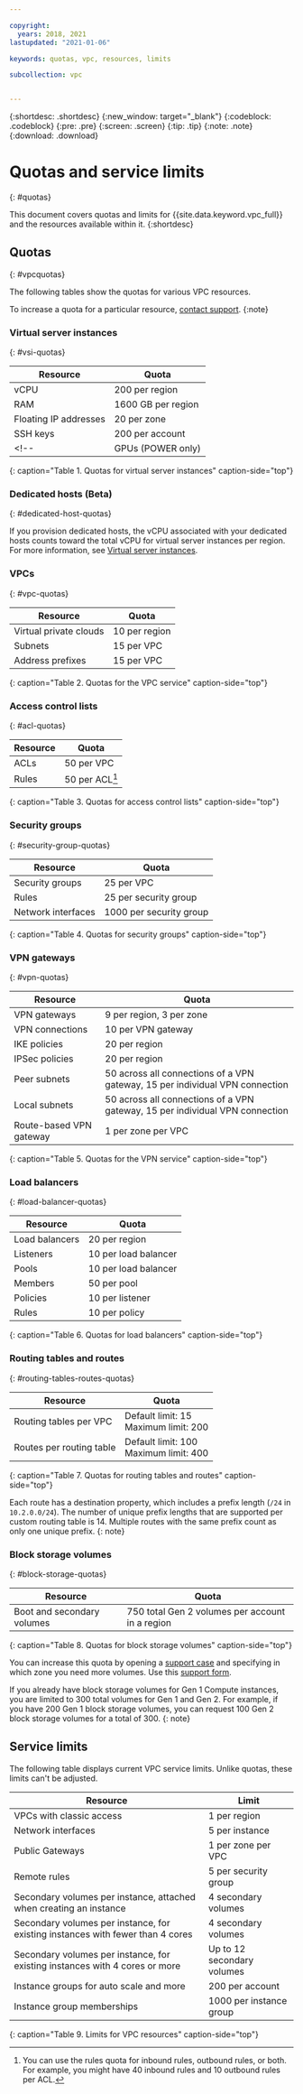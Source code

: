 ```yaml
---

copyright:
  years: 2018, 2021
lastupdated: "2021-01-06"

keywords: quotas, vpc, resources, limits

subcollection: vpc


---
```


{:shortdesc: .shortdesc}
{:new_window: target="_blank"}
{:codeblock: .codeblock}
{:pre: .pre}
{:screen: .screen}
{:tip: .tip}
{:note: .note}
{:download: .download}

# Quotas and service limits
{: #quotas}

This document covers quotas and limits for {{site.data.keyword.vpc_full}} and the resources available within it.
{:shortdesc}

## Quotas
{: #vpcquotas}

The following tables show the quotas for various VPC resources.

To increase a quota for a particular resource, [contact support](/docs/get-support?topic=get-support-getting-customer-support).
{:note}

### Virtual server instances
{: #vsi-quotas}

|   Resource     | Quota |
| ------- | ------ |
| vCPU |  200 per region  |   
| RAM | 1600 GB per region |   
| Floating IP addresses | 20 per zone |   
| SSH keys | 200 per account |   
<!--| GPUs (POWER only) | 16 per region |-->   
{: caption="Table 1. Quotas for virtual server instances" caption-side="top"}

### Dedicated hosts (Beta)
{: #dedicated-host-quotas}

If you provision dedicated hosts, the vCPU associated with your dedicated hosts counts toward the total vCPU for virtual server instances per region. For more information, see [Virtual server instances](/docs/vpc?topic=vpc-quotas#vsi-quotas).

### VPCs
{: #vpc-quotas}

|   Resource     | Quota |
| ------- | ------ |
| Virtual private clouds | 10 per region|    
| Subnets | 15 per VPC |  
| Address prefixes | 15 per VPC |  
{: caption="Table 2. Quotas for the VPC service" caption-side="top"}

### Access control lists
{: #acl-quotas}

|Resource|Quota|
|--------|-----|
|ACLs|50 per VPC |   
|Rules|50 per ACL[^ACL]|
{: caption="Table 3. Quotas for access control lists" caption-side="top"}

[^ACL]:You can use the rules quota for inbound rules, outbound rules, or both. For example, you might have 40 inbound rules and 10 outbound rules per ACL.

### Security groups
{: #security-group-quotas}

|Resource|Quota|
|--------|-----|
|Security groups|25 per VPC|  
|Rules|25 per security group|   
|Network interfaces|1000 per security group|    
{: caption="Table 4. Quotas for security groups" caption-side="top"}

### VPN gateways
{: #vpn-quotas}

|Resource|Quota|
|--------|-----|
| VPN gateways| 9 per region, 3 per zone |  
| VPN connections | 10 per VPN gateway |  
| IKE policies | 20 per region |  
| IPSec policies | 20 per region |  
| Peer subnets | 50 across all connections of a VPN gateway, 15 per individual VPN connection |  
| Local subnets | 50 across all connections of a VPN gateway, 15 per individual VPN connection |  
| Route-based VPN gateway | 1 per zone per VPC |
{: caption="Table 5. Quotas for the VPN service" caption-side="top"}

### Load balancers
{: #load-balancer-quotas}

|Resource|Quota|
|--------|-----|
| Load balancers | 20 per region |  
| Listeners | 10 per load balancer |  
| Pools | 10 per load balancer |  
| Members | 50 per pool |
| Policies | 10 per listener |
| Rules | 10 per policy |
{: caption="Table 6. Quotas for load balancers" caption-side="top"}

### Routing tables and routes
{: #routing-tables-routes-quotas}

|Resource|Quota|
|--------|-----|
| Routing tables per VPC | Default limit: 15<br />Maximum limit: 200 |  
| Routes per routing table | Default limit: 100<br />Maximum limit: 400 |  
{: caption="Table 7. Quotas for routing tables and routes" caption-side="top"}

Each route has a destination property, which includes a prefix length (`/24` in `10.2.0.0/24`). The number of unique prefix lengths that are supported per custom routing table is 14. Multiple routes with the same prefix count as only one unique prefix.
{: note}

### Block storage volumes
{: #block-storage-quotas}

|Resource|Quota|
|--------|-----|
| Boot and secondary volumes | 750 total Gen 2 volumes per account in a region |  
{: caption="Table 8. Quotas for block storage volumes" caption-side="top"}

You can increase this quota by opening a [support case](/docs/vpc?topic=vpc-getting-help) and specifying in which zone you need more volumes. Use this [support form](/docs/get-support?topic=get-support-using-avatar).

If you already have block storage volumes for Gen 1 Compute instances, you are limited to 300 total volumes for Gen 1 and Gen 2. For example, if you have 200 Gen 1 block storage volumes, you can request 100 Gen 2 block storage volumes for a total of 300.
{: note}

## Service limits
The following table displays current VPC service limits. Unlike quotas, these limits can't be adjusted.

|Resource|Limit|
|--------|-----|
| VPCs with classic access | 1 per region|
| Network interfaces | 5 per instance |   
| Public Gateways | 1 per zone per VPC |
| Remote rules |5 per security group|  
| Secondary volumes per instance, attached when creating an instance |  4 secondary volumes |
| Secondary volumes per instance, for existing instances with fewer than 4 cores | 4 secondary volumes |
| Secondary volumes per instance, for existing instances with 4 cores or more | Up to 12 secondary volumes |
| Instance groups for auto scale and more | 200 per account|
| Instance group memberships  | 1000 per instance group|
{: caption="Table 9. Limits for VPC resources" caption-side="top"}
